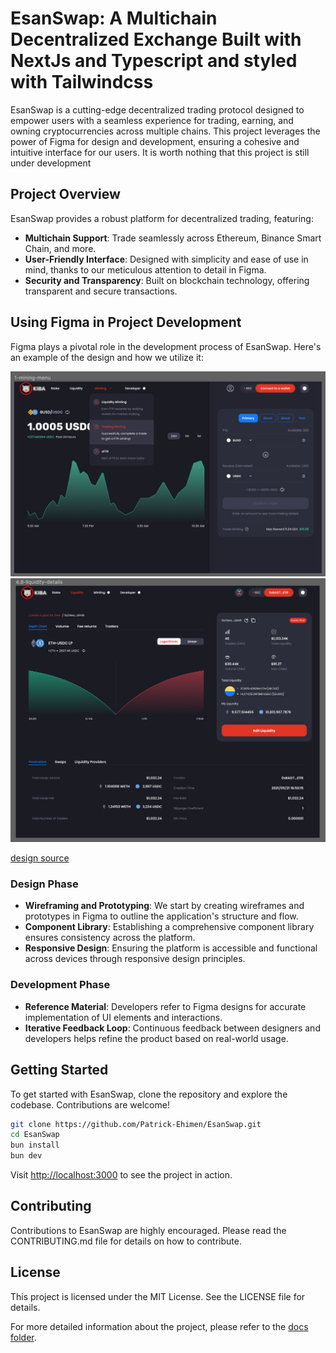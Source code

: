 # EsanSwap: A Multichain Decentralized Exchange Built with NextJs and Typescript and styled with Tailwindcss

EsanSwap is a cutting-edge decentralized trading protocol designed to empower users with a seamless experience for trading, earning, and owning cryptocurrencies across multiple chains. This project leverages the power of Figma for design and development, ensuring a cohesive and intuitive interface for our users. It is worth nothing that this project is still under development

## Project Overview

EsanSwap provides a robust platform for decentralized trading, featuring:

- **Multichain Support**: Trade seamlessly across Ethereum, Binance Smart Chain, and more.
- **User-Friendly Interface**: Designed with simplicity and ease of use in mind, thanks to our meticulous attention to detail in Figma.
- **Security and Transparency**: Built on blockchain technology, offering transparent and secure transactions.

## Using Figma in Project Development

Figma plays a pivotal role in the development process of EsanSwap. Here's an example of the design and how we utilize it:

![figma design](/images/figmadesign01.png)
![figma design](/images/figmadesign02.png)

[design source](<https://www.figma.com/design/5A8z1buLS494vQd21ncIDp/KIBA---Crypto-Dex-Platform-(Community)?node-id=1-31414&t=NfuSIfQ16FsZufdo-0>)

### Design Phase

- **Wireframing and Prototyping**: We start by creating wireframes and prototypes in Figma to outline the application's structure and flow.
- **Component Library**: Establishing a comprehensive component library ensures consistency across the platform.
- **Responsive Design**: Ensuring the platform is accessible and functional across devices through responsive design principles.

### Development Phase

- **Reference Material**: Developers refer to Figma designs for accurate implementation of UI elements and interactions.
- **Iterative Feedback Loop**: Continuous feedback between designers and developers helps refine the product based on real-world usage.

## Getting Started

To get started with EsanSwap, clone the repository and explore the codebase. Contributions are welcome!

```bash
git clone https://github.com/Patrick-Ehimen/EsanSwap.git
cd EsanSwap
bun install
bun dev
```

Visit [http://localhost:3000](http://localhost:3000) to see the project in action.

## Contributing

Contributions to EsanSwap are highly encouraged. Please read the CONTRIBUTING.md file for details on how to contribute.

## License

This project is licensed under the MIT License. See the LICENSE file for details.

For more detailed information about the project, please refer to the [docs folder](/docs/).
